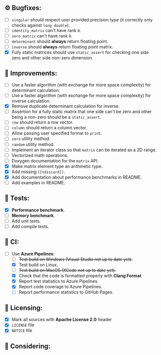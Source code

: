 ## :gear: Bugfixes:
- [ ] `singular` should respect user provided precision type (it correctly only checks against `long double`).
- [ ] `identity_matrix` can't have rank `0`.
- [ ] `zero_matrix` can't have rank `0`.
- [ ] `determinant` should **always** return floating point.
- [ ] `inverse` should **always** return floating point matrix.
- [x] Fully static matrices should use `static_assert` for checking one side zero and other side non-zero dimension.

## :tada: Improvements:
- [ ] Use a faster algorithm (with exchange for more space complexity) for determinant calculation.
- [ ] Use a faster algorithm (with exchange for more space complexity) for inverse calculation.
- [x] Remove duplicate determinant calculation for inverse.
- [ ] Assertion for a fully static matrix that one side can't be zero and other being a non-zero should be a `static_assert`.
- [ ] `row` should return a row vector.
- [ ] `column` should return a column vector.
- [ ] Allow passing user specified format to `print`.
- [ ] `zero` utility method.
- [ ] `random` utility method.
- [ ] Implement an iterator class so that `matrix` can be iterated as a 2D range.
- [ ] Vectorized math operations.
- [ ] Doxygen documentation for the `matrix` API.
- [x] Make matrix element type an arithmetic type.
- [x] Add missing `[[ndiscard]]`.
- [x] Add documentation about performance benchmarks in README.
- [ ] Add examples in README.

## :mountain_railway: Tests:
- [x] **Performance benchmark**.
- [ ] **Memory benchmark**.
- [ ] Add unit tests.
- [ ] Add compile tests.

## :beginner: CI:
- [ ] Use **Azure Pipelines**:
    - [ ] ~~Test build on Windows (Visual Studio not up to date yet).~~
    - [x] Test build on Linux.
    - [ ] ~~Test build on MacOS (XCode not up to date yet).~~
    - [x] Check that the code is formatted properly with **Clang Format**.
    - [x] Report test statistics to Azure Pipelines.
    - [x] Report code coverage to Azure Pipelines.
    - [ ] Report performance statistics to GitHub Pages.

## :page_with_curl: Licensing:
- [x] Mark all sources with **Apache License 2.0** header
- [x] `LICENSE` file
- [x] `NOTICE` file

## :thinking: Considering: